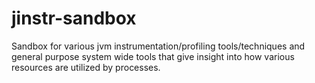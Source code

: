 jinstr-sandbox
==============

Sandbox for various jvm instrumentation/profiling tools/techniques and general purpose system wide tools that give insight into how various resources are utilized by processes. 
